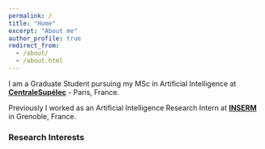 ```yaml
---
permalink: /
title: "Home"
excerpt: "About me"
author_profile: true
redirect_from:
  - /about/
  - /about.html
---
```


I am a Graduate Student pursuing my MSc in Artificial Intelligence at [**CentraleSupélec**](https://www.centralesupelec.fr/en) - Paris, France. 

Previously I worked as an Artificial Intelligence Research Intern at [**INSERM**](https://www.inserm.fr/en) in Grenoble, France.

### Research Interests
